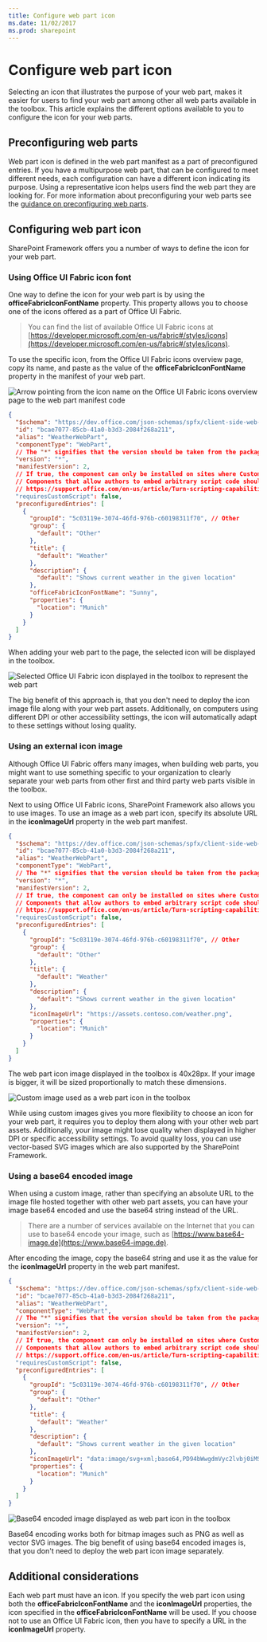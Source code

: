```yaml
---
title: Configure web part icon
ms.date: 11/02/2017
ms.prod: sharepoint
---
```


# Configure web part icon

Selecting an icon that illustrates the purpose of your web part, makes it easier for users to find your web part among other all web parts available in the toolbox. This article explains the different options available to you to configure the icon for your web parts.

## Preconfiguring web parts

Web part icon is defined in the web part manifest as a part of preconfigured entries. If you have a multipurpose web part, that can be configured to meet different needs, each configuration can have a different icon indicating its purpose. Using a representative icon helps users find the web part they are looking for. For more information about preconfiguring your web parts see the [guidance on preconfiguring web parts](../guidance/simplify-adding-web-parts-with-preconfigured-entries.md).

## Configuring web part icon

SharePoint Framework offers you a number of ways to define the icon for your web part.

### Using Office UI Fabric icon font

One way to define the icon for your web part is by using the **officeFabricIconFontName** property. This property allows you to choose one of the icons offered as a part of Office UI Fabric.

> You can find the list of available Office UI Fabric icons at [https://developer.microsoft.com/en-us/fabric#/styles/icons](https://developer.microsoft.com/en-us/fabric#/styles/icons).

To use the specific icon, from the Office UI Fabric icons overview page, copy its name, and paste as the value of the **officeFabricIconFontName** property in the manifest of your web part.

![Arrow pointing from the icon name on the Office UI Fabric icons overview page to the web part manifest code](../../../images/webparticon_officeuifabricicon.png)

```json
{
  "$schema": "https://dev.office.com/json-schemas/spfx/client-side-web-part-manifest.schema.json",
  "id": "bcae7077-85cb-41a0-b3d3-2084f268a211",
  "alias": "WeatherWebPart",
  "componentType": "WebPart",
  // The "*" signifies that the version should be taken from the package.json
  "version": "*",
  "manifestVersion": 2,
  // If true, the component can only be installed on sites where Custom Script is allowed.
  // Components that allow authors to embed arbitrary script code should set this to true.
  // https://support.office.com/en-us/article/Turn-scripting-capabilities-on-or-off-1f2c515f-5d7e-448a-9fd7-835da935584f
  "requiresCustomScript": false,
  "preconfiguredEntries": [
    {
      "groupId": "5c03119e-3074-46fd-976b-c60198311f70", // Other
      "group": {
        "default": "Other"
      },
      "title": {
        "default": "Weather"
      },
      "description": {
        "default": "Shows current weather in the given location"
      },
      "officeFabricIconFontName": "Sunny",
      "properties": {
        "location": "Munich"
      }
    }
  ]
}
```

When adding your web part to the page, the selected icon will be displayed in the toolbox.

![Selected Office UI Fabric icon displayed in the toolbox to represent the web part](../../../images/webparticon_toolbox_officeuifabricicon.png)

The big benefit of this approach is, that you don't need to deploy the icon image file along with your web part assets. Additionally, on computers using different DPI or other accessibility settings, the icon will automatically adapt to these settings without losing quality.

### Using an external icon image

Although Office UI Fabric offers many images, when building web parts, you might want to use something specific to your organization to clearly separate your web parts from other first and third party web parts visible in the toolbox.

Next to using Office UI Fabric icons, SharePoint Framework also allows you to use images. To use an image as a web part icon, specify its absolute URL in the **iconImageUrl** property in the web part manifest.

```json
{
  "$schema": "https://dev.office.com/json-schemas/spfx/client-side-web-part-manifest.schema.json",
  "id": "bcae7077-85cb-41a0-b3d3-2084f268a211",
  "alias": "WeatherWebPart",
  "componentType": "WebPart",
  // The "*" signifies that the version should be taken from the package.json
  "version": "*",
  "manifestVersion": 2,
  // If true, the component can only be installed on sites where Custom Script is allowed.
  // Components that allow authors to embed arbitrary script code should set this to true.
  // https://support.office.com/en-us/article/Turn-scripting-capabilities-on-or-off-1f2c515f-5d7e-448a-9fd7-835da935584f
  "requiresCustomScript": false,
  "preconfiguredEntries": [
    {
      "groupId": "5c03119e-3074-46fd-976b-c60198311f70", // Other
      "group": {
        "default": "Other"
      },
      "title": {
        "default": "Weather"
      },
      "description": {
        "default": "Shows current weather in the given location"
      },
      "iconImageUrl": "https://assets.contoso.com/weather.png",
      "properties": {
        "location": "Munich"
      }
    }
  ]
}
```

The web part icon image displayed in the toolbox is 40x28px. If your image is bigger, it will be sized proportionally to match these dimensions.

![Custom image used as a web part icon in the toolbox](../../../images/webparticon_toolbox_imagepng.png)

While using custom images gives you more flexibility to choose an icon for your web part, it requires you to deploy them along with your other web part assets. Additionally, your image might lose quality when displayed in higher DPI or specific accessibility settings. To avoid quality loss, you can use vector-based SVG images which are also supported by the SharePoint Framework.

### Using a base64 encoded image

When using a custom image, rather than specifying an absolute URL to the image file hosted together with other web part assets, you can have your image base64 encoded and use the base64 string instead of the URL.

> There are a number of services available on the Internet that you can use to base64 encode your image, such as [https://www.base64-image.de](https://www.base64-image.de).

After encoding the image, copy the base64 string and use it as the value for the **iconImageUrl** property in the web part manifest.

```json
{
  "$schema": "https://dev.office.com/json-schemas/spfx/client-side-web-part-manifest.schema.json",
  "id": "bcae7077-85cb-41a0-b3d3-2084f268a211",
  "alias": "WeatherWebPart",
  "componentType": "WebPart",
  // The "*" signifies that the version should be taken from the package.json
  "version": "*",
  "manifestVersion": 2,
  // If true, the component can only be installed on sites where Custom Script is allowed.
  // Components that allow authors to embed arbitrary script code should set this to true.
  // https://support.office.com/en-us/article/Turn-scripting-capabilities-on-or-off-1f2c515f-5d7e-448a-9fd7-835da935584f
  "requiresCustomScript": false,
  "preconfiguredEntries": [
    {
      "groupId": "5c03119e-3074-46fd-976b-c60198311f70", // Other
      "group": {
        "default": "Other"
      },
      "title": {
        "default": "Weather"
      },
      "description": {
        "default": "Shows current weather in the given location"
      },
      "iconImageUrl": "data:image/svg+xml;base64,PD94bWwgdmVyc2lvbj0iMS4wIiBlbmNvZGluZz0iVVRGLTgiPz4KPHN2ZyB3aWR0aD0iMTAyMiIgaGVpZ2h0PSI5NzgiIHhtbG5zPSJodHRwOi8vd3d3LnczLm9yZy8yMDAwL3N2ZyIgeG1sbnM6c3ZnPSJodHRwOi8vd3d3LnczLm9yZy8yMDAwL3N2ZyI+CiA8Zz4KICA8dGl0bGU+TGF5ZXIgMTwvdGl...",
      "properties": {
        "location": "Munich"
      }
    }
  ]
}
```

![Base64 encoded image displayed as web part icon in the toolbox](../../../images/webparticon_toolbox_base64.png)

Base64 encoding works both for bitmap images such as PNG as well as vector SVG images. The big benefit of using base64 encoded images is, that you don't need to deploy the web part icon image separately.

## Additional considerations

Each web part must have an icon. If you specify the web part icon using both the **officeFabricIconFontName** and the **iconImageUrl** properties, the icon specified in the **officeFabricIconFontName** will be used. If you choose not to use an Office UI Fabric icon, then you have to specify a URL in the **iconImageUrl** property.